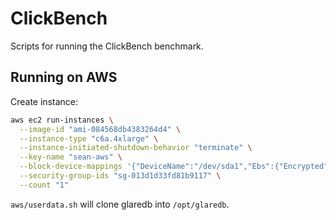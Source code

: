 # ClickBench

Scripts for running the ClickBench benchmark.

## Running on AWS

Create instance:

```sh
aws ec2 run-instances \
  --image-id "ami-084568db4383264d4" \
  --instance-type "c6a.4xlarge" \
  --instance-initiated-shutdown-behavior "terminate" \
  --key-name "sean-aws" \
  --block-device-mappings '{"DeviceName":"/dev/sda1","Ebs":{"Encrypted":false,"DeleteOnTermination":true,"SnapshotId":"snap-0edbe0f6601b2861c","VolumeSize":500,"VolumeType":"gp2"}}' \
  --security-group-ids "sg-013d1d33fd81b9117" \
  --count "1"
```

`aws/userdata.sh` will clone glaredb into `/opt/glaredb`.
